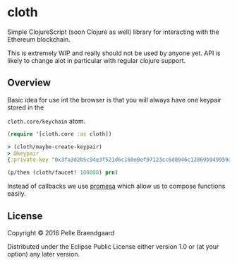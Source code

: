 # cloth

Simple ClojureScript (soon Clojure as well) library for interacting with the Ethereum blockchain.

This is extremely WIP and really should not be used by anyone yet. API is likely to change alot in particular with regular clojure support.

## Overview

Basic idea for use int the browser is that you will always have one keypair stored in the

`cloth.core/keychain` atom.

```clojure
(require '[cloth.core :as cloth])

> (cloth/maybe-create-keypair)
> @keypair
{:private-key "0x3fa3d2b5c94e3f521d6c160e0ef97123cc6d0946c12869b949959aa0f8c333de", :public-key "0x2bc20e2d35874f64f1115351f70a0c9013cd3807707cf7d62b99bd1439a3ed54611d8a976c2637a997b0927670bbc12448b79578e609b91da148917f14be8be4", :address "0x9927ff21b9bb0eee9b0ee4867ebf9102d12d6ecb"}

(p/then (cloth/faucet! 100000) prn)

```

Instead of callbacks we use [promesa](http://funcool.github.io/promesa/latest/) which allow us to compose functions easily.


## License

Copyright © 2016 Pelle Braendgaard

Distributed under the Eclipse Public License either version 1.0 or (at your option) any later version.
